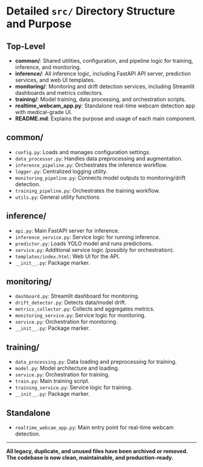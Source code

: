 # Detailed `src/` Directory Structure and Purpose

## Top-Level

- **common/**: Shared utilities, configuration, and pipeline logic for training, inference, and monitoring.
- **inference/**: All inference logic, including FastAPI API server, prediction services, and web UI templates.
- **monitoring/**: Monitoring and drift detection services, including Streamlit dashboards and metrics collectors.
- **training/**: Model training, data processing, and orchestration scripts.
- **realtime_webcam_app.py**: Standalone real-time webcam detection app with medical-grade UI.
- **README.md**: Explains the purpose and usage of each main component.

## common/
- `config.py`: Loads and manages configuration settings.
- `data_processor.py`: Handles data preprocessing and augmentation.
- `inference_pipeline.py`: Orchestrates the inference workflow.
- `logger.py`: Centralized logging utility.
- `monitoring_pipeline.py`: Connects model outputs to monitoring/drift detection.
- `training_pipeline.py`: Orchestrates the training workflow.
- `utils.py`: General utility functions.

## inference/
- `api.py`: Main FastAPI server for inference.
- `inference_service.py`: Service logic for running inference.
- `predictor.py`: Loads YOLO model and runs predictions.
- `service.py`: Additional service logic (possibly for orchestration).
- `templates/index.html`: Web UI for the API.
- `__init__.py`: Package marker.

## monitoring/
- `dashboard.py`: Streamlit dashboard for monitoring.
- `drift_detector.py`: Detects data/model drift.
- `metrics_collector.py`: Collects and aggregates metrics.
- `monitoring_service.py`: Service logic for monitoring.
- `service.py`: Orchestration for monitoring.
- `__init__.py`: Package marker.

## training/
- `data_processing.py`: Data loading and preprocessing for training.
- `model.py`: Model architecture and loading.
- `service.py`: Orchestration for training.
- `train.py`: Main training script.
- `training_service.py`: Service logic for training.
- `__init__.py`: Package marker.

## Standalone
- `realtime_webcam_app.py`: Main entry point for real-time webcam detection.

---

**All legacy, duplicate, and unused files have been archived or removed. The codebase is now clean, maintainable, and production-ready.**
